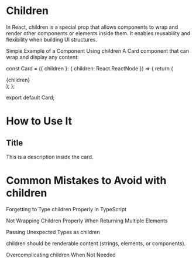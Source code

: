 # Children

In React, children is a special prop that allows components to wrap and render other components or elements inside them. It enables reusability and flexibility when building UI structures.

Simple Example of a Component Using children
A Card component that can wrap and display any content:

const Card = ({ children }: { children: React.ReactNode }) => {
return (
<div className="border p-4 shadow-md rounded-lg">
{children}
</div>
);
};

export default Card;

# How to Use It

<Card>
  <h2>Title</h2>
  <p>This is a description inside the card.</p>
</Card>

# Common Mistakes to Avoid with children

Forgetting to Type children Properly in TypeScript

Not Wrapping Children Properly When Returning Multiple Elements

Passing Unexpected Types as children

children should be renderable content (strings, elements, or components).

Overcomplicating children When Not Needed
